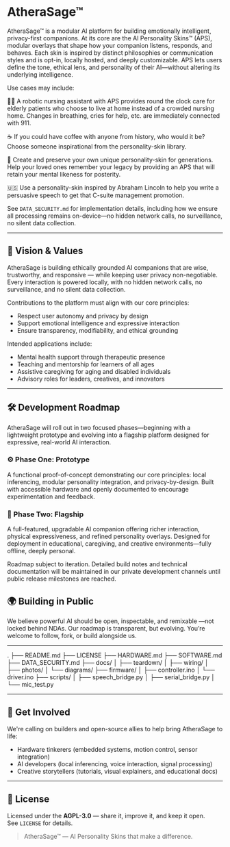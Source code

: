 

# AtheraSage™

AtheraSage™ is a modular AI platform for building emotionally intelligent, privacy-first companions. At its core are the AI Personality Skins™ (APS), modular overlays that shape how your companion listens, responds, and behaves. Each skin is inspired by distinct philosophies or communication styles and is opt-in, locally hosted, and deeply customizable. APS lets users define the tone, ethical lens, and personality of their AI—without altering its underlying intelligence. 

Use cases may include: 

👩‍⚕️️ A robotic nursing assistant with APS provides round the clock care for elderly patients who choose to live at home instead of a crowded nursing home. Changes in breathing, cries for help, etc. are immediately connected with 911. 

☕️ If you could have coffee with anyone from history, who would it be? Choose someone inspirational from the personality-skin library. 

🧠️ Create and preserve your own unique personality-skin for generations. Help your loved ones remember your legacy by providing an APS that will retain your mental likeness for posterity. 

🇺🇸️ Use a personality-skin inspired by Abraham Lincoln to help you write a persuasive speech to get that C-suite management promotion.

See `DATA_SECURITY.md` for implementation details, including how we ensure all processing remains on-device—no hidden network calls, no surveillance, no silent data collection.

---
## 🎯 Vision & Values

AtheraSage is building ethically grounded AI companions that are wise, trustworthy, and responsive — while keeping user privacy non-negotiable. Every interaction is powered locally, with no hidden network calls, no surveillance, and no silent data collection.

Contributions to the platform must align with our core principles:
- Respect user autonomy and privacy by design
- Support emotional intelligence and expressive interaction
- Ensure transparency, modifiability, and ethical grounding

Intended applications include:
- Mental health support through therapeutic presence
- Teaching and mentorship for learners of all ages
- Assistive caregiving for aging and disabled individuals
- Advisory roles for leaders, creatives, and innovators
---

## 🛠️ Development Roadmap

AtheraSage will roll out in two focused phases—beginning with a lightweight prototype and evolving into a flagship platform designed for expressive, real-world AI interaction.

### ⚙️ Phase One: Prototype
A functional proof-of-concept demonstrating our core principles: local inferencing, modular personality integration, and privacy-by-design. Built with accessible hardware and openly documented to encourage experimentation and feedback.

### 🚀 Phase Two: Flagship
A full-featured, upgradable AI companion offering richer interaction, physical expressiveness, and refined personality overlays. Designed for deployment in educational, caregiving, and creative environments—fully offline, deeply personal.

Roadmap subject to iteration. Detailed build notes and technical documentation will be maintained in our private development channels until public release milestones are reached.

## 🌍 Building in Public

We believe powerful AI should be open, inspectable, and  remixable —not locked behind NDAs. Our roadmap is transparent, but evolving. You’re welcome to follow, fork, or build alongside us.

---
.
├── README.md
├── LICENSE
├── HARDWARE.md
├── SOFTWARE.md
├── DATA_SECURITY.md
├── docs/
│   ├── teardown/
│   ├── wiring/
│   ├── photos/
│   └── diagrams/
├── firmware/
│   ├── controller.ino
│   └── driver.ino
├── scripts/
│   ├── speech_bridge.py
│   ├── serial_bridge.py
│   └── mic_test.py


---

## 🤝 Get Involved
We're calling on builders and open-source allies to help bring AtheraSage to life:

- Hardware tinkerers (embedded systems, motion control, sensor integration)
- AI developers (local inferencing, voice interaction, signal processing)
- Creative storytellers (tutorials, visual explainers, and educational docs)

---

## 📄 License

Licensed under the **AGPL-3.0** — share it, improve it, and keep it open.  
See `LICENSE` for details.



> AtheraSage™ — AI Personality Skins that make a difference. 
